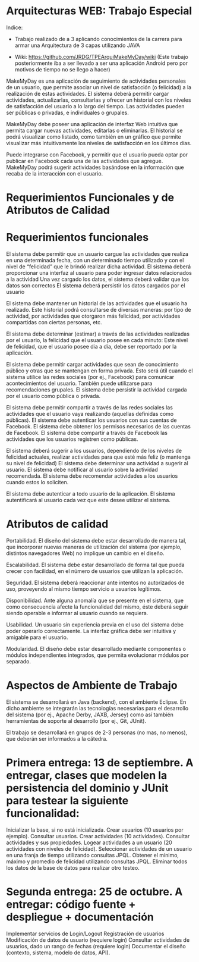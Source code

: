 # Arquitecturas WEB: Trabajo Especial

Indice:
* Trabajo realizado de a 3 aplicando conocimientos de la carrera para armar una Arquitectura de 3 capas utilizando JAVA
 - Wiki: https://github.com/JRDG/TPEArquiMakeMyDay/wiki
(Este trabajo posteriormente iba a ser llevado a ser una aplicación Android pero por motivos de tiempo no se llego a hacer)

MakeMyDay es una aplicación de seguimiento de actividades personales de un usuario, que permite asociar un nivel de satisfacción (o felicidad) a la realización de estas actividades. El sistema deberá permitir cargar actividades, actualizarlas, consultarlas y ofrecer un historial con los niveles de satisfacción del usuario a lo largo del tiempo. Las actividades pueden ser públicas o privadas, e individuales o grupales.

MakeMyDay debe poseer una aplicación  de interfaz Web intuitiva que permita cargar nuevas actividades, editarlas o eliminarlas. El historial se podrá visualizar como listado, como también en un gráfico que permite visualizar más intuitivamente los niveles de satisfacción en los últimos días.

Puede integrarse con Facebook, y permitir que el usuario pueda optar por publicar en Facebook cada una de las actividades que agregue. MakeMyDay podrá sugerir actividades basándose en la información que recaba de la interacción con el usuario.
 
   
# Requerimientos Funcionales y de Atributos de Calidad

# Requerimientos funcionales
El sistema debe permitir que un usuario cargue las actividades que realiza en una determinada fecha, con un determinado tiempo utilizado y con el nivel de “felicidad” que le brindó realizar dicha actividad.
El sistema deberá proporcionar una interfaz al usuario para poder ingresar datos relacionados a la actividad
Una vez cargado los datos, el sistema deberá validar que los datos son correctos
El sistema deberá persistir los datos cargados por el usuario
 
El sistema debe mantener un historial de las actividades que el usuario ha realizado. Este historial podrá consultarse de diversas maneras: por tipo de actividad, por actividades que otorgaron más felicidad, por actividades compartidas con ciertas personas, etc.

El sistema debe determinar (estimar) a través de las actividades realizadas por el usuario, la felicidad que el usuario posee en cada minuto:
Este nivel de felicidad, que el usuario posee dia a día, debe ser reportado por la aplicación.
 
 El sistema debe permitir cargar actividades que sean de conocimiento público y otras que se mantengan en forma privada. Esto será útil cuando el sistema utilice las redes sociales (por ej., Facebook) para comunicar acontecimientos del usuario. También puede utilizarse para recomendaciones grupales. 
El sistema debe persistir la actividad cargada por el usuario como pública o privada.
 
El sistema debe permitir compartir a través de las redes sociales las actividades que el usuario vaya realizando (aquellas definidas como públicas).
El sistema debe autenticar los usuarios con sus cuentas de Facebook.
El sistema debe obtener los permisos necesarios de las cuentas de Facebook.
El sistema debe compartir a través de Facebook las actividades que los usuarios registren como públicas.
 
El sistema deberá sugerir a los usuarios, dependiendo de los niveles de felicidad actuales, realizar actividades para que esté más feliz (o mantenga su nivel de felicidad)
El sistema debe determinar una actividad a sugerir al usuario.
El sistema debe notificar al usuario sobre la actividad recomendada.
El sistema debe recomendar actividades a los usuarios cuando estos lo soliciten.
 
El sistema debe autenticar a todo usuario de la aplicación.
El sistema autentificará al usuario cada vez que este desee utilizar el sistema.
 
  
# Atributos de calidad

Portabilidad.  El diseño del sistema debe estar desarrollado de manera tal, que incorporar nuevas maneras de utilización del sistema (por ejemplo, distintos navegadores Web) no implique un cambio en el diseño.

Escalabilidad.   El sistema debe estar desarrollado de forma tal que pueda crecer con facilidad, en el número de usuarios que utilizan la aplicación.

Seguridad. El sistema deberá reaccionar ante intentos no autorizados de uso, proveyendo al mismo tiempo servicio a usuarios legítimos.

Disponibilidad.  Ante alguna anomalía que se presente en el sistema, que como consecuencia afecte la funcionalidad del mismo, éste deberá seguir siendo operable e informar al usuario cuando se requiera.

Usabilidad. Un usuario sin experiencia previa en el uso del sistema debe poder operarlo correctamente. La interfaz gráfica debe ser intuitiva y amigable para el usuario.

Modularidad.  El diseño debe estar desarrollado mediante componentes o módulos independientes integrados, que permita evolucionar módulos por separado.
 
 
# Aspectos de Ambiente de Trabajo

El sistema se desarrollará en Java (backend), con el ambiente Eclipse. En dicho ambiente se integrarán las tecnologías necesarias para el desarrollo del sistema (por ej., Apache Derby, JAXB, Jersey) como así también herramientas de soporte al desarrollo (por ej., Git, JUnit).

El trabajo se desarrollará en grupos de 2-3 personas (no mas, no menos), que deberán ser informados a la cátedra.

# Primera entrega: 13 de septiembre. A entregar, clases que modelen la persistencia del dominio y JUnit para testear la siguiente funcionalidad:
Inicializar la base, si no está inicializada.
Crear usuarios (10 usuarios por ejemplo).
Consultar usuarios.
Crear actividades (10 actividades).
Consultar actividades y sus propiedades.
Logear actividades a un usuario (20 actividades con niveles de felicidad).
Seleccionar actividades de un usuario en una franja de tiempo utilizando consultas JPQL.
Obtener el mínimo, máximo y promedio de felicidad utilizando consultas JPQL.
Eliminar todos los datos de la base de datos para realizar otro testeo.

# Segunda entrega: 25 de octubre. A entregar: código fuente + despliegue + documentación
Implementar servicios de Login/Logout
Registración de usuarios
Modificación de datos de usuario (requiere login)
Consultar actividades de usuarios, dado un rango de fechas (requiere login)
Documentar el diseño (contexto, sistema, modelo de datos, API).

